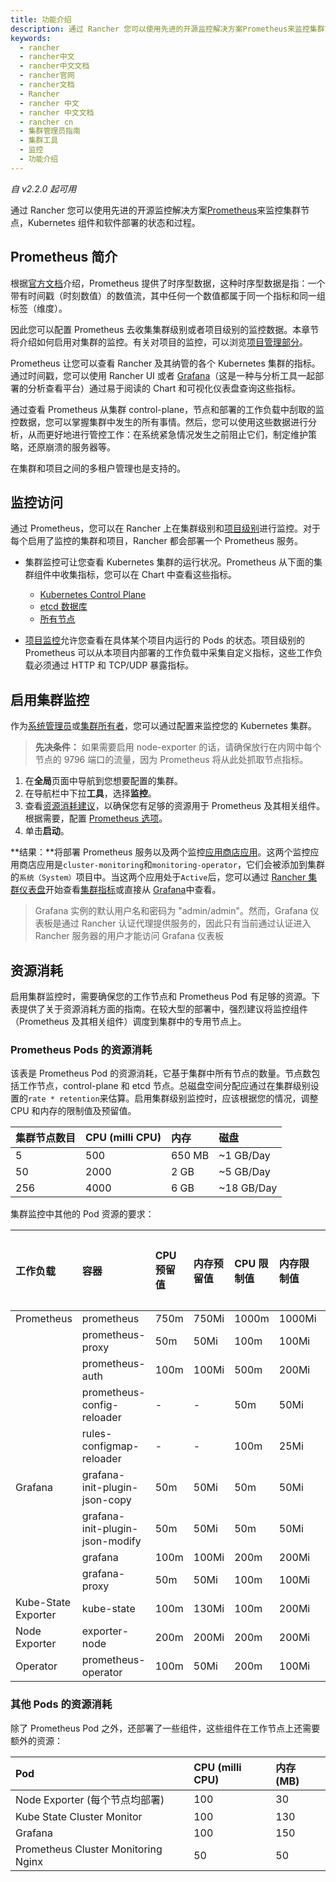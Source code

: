```yaml
---
title: 功能介绍
description: 通过 Rancher 您可以使用先进的开源监控解决方案Prometheus来监控集群节点，Kubernetes 组件和软件部署的状态和过程。
keywords:
  - rancher
  - rancher中文
  - rancher中文文档
  - rancher官网
  - rancher文档
  - Rancher
  - rancher 中文
  - rancher 中文文档
  - rancher cn
  - 集群管理员指南
  - 集群工具
  - 监控
  - 功能介绍
---
```


_自 v2.2.0 起可用_

通过 Rancher 您可以使用先进的开源监控解决方案[Prometheus](https://prometheus.io/)来监控集群节点，Kubernetes 组件和软件部署的状态和过程。

## Prometheus 简介

根据[官方文档](https://prometheus.io/docs/concepts/data_model/)介绍，Prometheus 提供了时序型数据，这种时序型数据是指：一个带有时间戳（时刻数值）的数值流，其中任何一个数值都属于同一个指标和同一组标签（维度）。

因此您可以配置 Prometheus 去收集集群级别或者项目级别的监控数据。本章节将介绍如何启用对集群的监控。有关对项目的监控，可以浏览[项目管理部分](/docs/rancher2/project-admin/tools/monitoring/_index)。

Prometheus 让您可以查看 Rancher 及其纳管的各个 Kubernetes 集群的指标。通过时间戳，您可以使用 Rancher UI 或者 [Grafana](https://grafana.com/)（这是一种与分析工具一起部署的分析查看平台）通过易于阅读的 Chart 和可视化仪表盘查询这些指标。

通过查看 Prometheus 从集群 control-plane，节点和部署的工作负载中刮取的监控数据，您可以掌握集群中发生的所有事情。然后，您可以使用这些数据进行分析，从而更好地进行管控工作：在系统紧急情况发生之前阻止它们，制定维护策略，还原崩溃的服务器等。

在集群和项目之间的多租户管理也是支持的。

## 监控访问

通过 Prometheus，您可以在 Rancher 上在集群级别和[项目级别](/docs/rancher2/project-admin/tools/monitoring/_index)进行监控。对于每个启用了监控的集群和项目，Rancher 都会部署一个 Prometheus 服务。

- 集群监控可让您查看 Kubernetes 集群的运行状况。Prometheus 从下面的集群组件中收集指标，您可以在 Chart 中查看这些指标。

  - [Kubernetes Control Plane](/docs/rancher2/monitoring-alerting/2.0-2.4/cluster-monitoring/cluster-metrics/_index)
  - [etcd 数据库](/docs/rancher2/monitoring-alerting/2.0-2.4/cluster-monitoring/cluster-metrics/_index)
  - [所有节点](/docs/rancher2/monitoring-alerting/2.0-2.4/cluster-monitoring/cluster-metrics/_index)

- [项目监控](/docs/rancher2/project-admin/tools/monitoring/_index)允许您查看在具体某个项目内运行的 Pods 的状态。项目级别的 Prometheus 可以从本项目内部署的工作负载中采集自定义指标，这些工作负载必须通过 HTTP 和 TCP/UDP 暴露指标。

## 启用集群监控

作为[系统管理员](/docs/rancher2/admin-settings/rbac/global-permissions/_index)或[集群所有者](/docs/rancher2/admin-settings/rbac/cluster-project-roles/_index)，您可以通过配置来监控您的 Kubernetes 集群。

> **先决条件：** 如果需要启用 node-exporter 的话，请确保放行在内网中每个节点的 9796 端口的流量，因为 Prometheus 将从此处抓取节点指标。

1. 在**全局**页面中导航到您想要配置的集群。
1. 在导航栏中下拉**工具**，选择**监控**。
1. 查看[资源消耗建议](#资源消耗)，以确保您有足够的资源用于 Prometheus 及其相关组件。根据需要，配置 [Prometheus 选项](/docs/rancher2/monitoring-alerting/2.0-2.4/cluster-monitoring/expression/_index)。
1. 单击**启动**。

**结果：**将部署 Prometheus 服务以及两个监控[应用商店应用](/docs/rancher2/helm-charts/legacy-catalogs/launching-apps/_index)。这两个监控应用商店应用是`cluster-monitoring`和`monitoring-operator`，它们会被添加到集群的`系统（System）`项目中。当这两个应用处于`Active`后，您可以通过 [Rancher 集群仪表盘](/docs/rancher2/monitoring-alerting/2.0-2.4/cluster-monitoring/viewing-metrics/_index)开始查看[集群指标](/docs/rancher2/monitoring-alerting/2.0-2.4/cluster-monitoring/cluster-metrics/_index)或直接从 [Grafana](/docs/rancher2/cluster-admin/tools/monitoring/_index)中查看。

> Grafana 实例的默认用户名和密码为 "admin/admin"。然而，Grafana 仪表板是通过 Rancher 认证代理提供服务的，因此只有当前通过认证进入 Rancher 服务器的用户才能访问 Grafana 仪表板

## 资源消耗

启用集群监控时，需要确保您的工作节点和 Prometheus Pod 有足够的资源。下表提供了关于资源消耗方面的指南。在较大型的部署中，强烈建议将监控组件（Prometheus 及其相关组件）调度到集群中的专用节点上。

### Prometheus Pods 的资源消耗

该表是 Prometheus Pod 的资源消耗，它基于集群中所有节点的数量。节点数包括工作节点，control-plane 和 etcd 节点。总磁盘空间分配应通过在集群级别设置的`rate * retention`来估算。启用集群级别监控时，应该根据您的情况，调整 CPU 和内存的限制值及预留值。

| 集群节点数目 | CPU (milli CPU) | 内存   | 磁盘       |
| :----------- | :-------------- | :----- | :--------- |
| 5            | 500             | 650 MB | ~1 GB/Day  |
| 50           | 2000            | 2 GB   | ~5 GB/Day  |
| 256          | 4000            | 6 GB   | ~18 GB/Day |

集群监控中其他的 Pod 资源的要求：

| 工作负载            | 容器                            | CPU 预留值 | 内存预留值 | CPU 限制值 | 内存限制值 | 是否可配置 |
| :------------------ | :------------------------------ | :--------- | :--------- | :--------- | :--------- | :--------- |
| Prometheus          | prometheus                      | 750m       | 750Mi      | 1000m      | 1000Mi     | Y          |
|                     | prometheus-proxy                | 50m        | 50Mi       | 100m       | 100Mi      | Y          |
|                     | prometheus-auth                 | 100m       | 100Mi      | 500m       | 200Mi      | Y          |
|                     | prometheus-config-reloader      | -          | -          | 50m        | 50Mi       | N          |
|                     | rules-configmap-reloader        | -          | -          | 100m       | 25Mi       | N          |
| Grafana             | grafana-init-plugin-json-copy   | 50m        | 50Mi       | 50m        | 50Mi       | Y          |
|                     | grafana-init-plugin-json-modify | 50m        | 50Mi       | 50m        | 50Mi       | Y          |
|                     | grafana                         | 100m       | 100Mi      | 200m       | 200Mi      | Y          |
|                     | grafana-proxy                   | 50m        | 50Mi       | 100m       | 100Mi      | Y          |
| Kube-State Exporter | kube-state                      | 100m       | 130Mi      | 100m       | 200Mi      | Y          |
| Node Exporter       | exporter-node                   | 200m       | 200Mi      | 200m       | 200Mi      | Y          |
| Operator            | prometheus-operator             | 100m       | 50Mi       | 200m       | 100Mi      | Y          |

### 其他 Pods 的资源消耗

除了 Prometheus Pod 之外，还部署了一些组件，这些组件在工作节点上还需要额外的资源：

| Pod                                 | CPU (milli CPU) | 内存 (MB) |
| :---------------------------------- | :-------------- | :-------- |
| Node Exporter (每个节点均部署)      | 100             | 30        |
| Kube State Cluster Monitor          | 100             | 130       |
| Grafana                             | 100             | 150       |
| Prometheus Cluster Monitoring Nginx | 50              | 50        |
